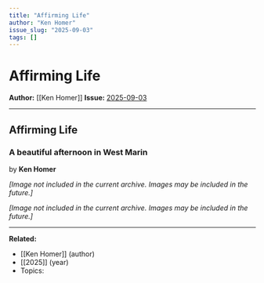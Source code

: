 ```yaml
---
title: "Affirming Life"
author: "Ken Homer"
issue_slug: "2025-09-03"
tags: []
---
```


# Affirming Life

**Author:** [[Ken Homer]]
**Issue:** [2025-09-03](https://plex.collectivesensecommons.org/2025-09-03/)

---

## Affirming Life
### A beautiful afternoon in West Marin
by **Ken Homer**

*[Image not included in the current archive. Images may be included in the future.]*

*[Image not included in the current archive. Images may be included in the future.]*

---

**Related:**
- [[Ken Homer]] (author)
- [[2025]] (year)
- Topics: 

